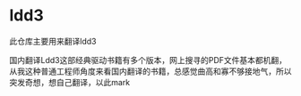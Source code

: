 # ldd3
此仓库主要用来翻译ldd3

国内翻译Ldd3这部经典驱动书籍有多个版本，网上搜寻的PDF文件基本都机翻，从我这种普通工程师角度来看国内翻译的书籍，总感觉曲高和寡不够接地气，所以突发奇想，想自己翻译，以此mark